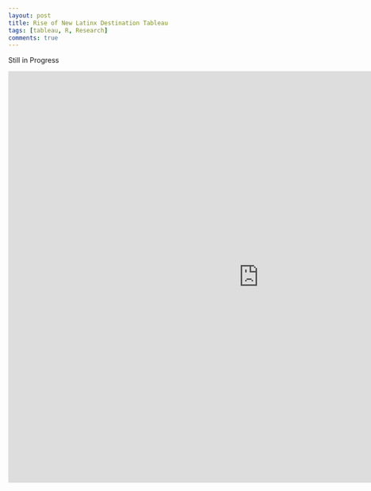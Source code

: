 ```yaml
---
layout: post
title: Rise of New Latinx Destination Tableau
tags: [tableau, R, Research] 
comments: true
---
```



Still in Progress


<iframe seamless frameborder="0" src="https://public.tableau.com/views/LatinxDestination/Story1?:language=en&:display_count=y&publish=yes&:toolbar=n&:origin=viz_share_link" width = '1010' height = '830' ></iframe>


